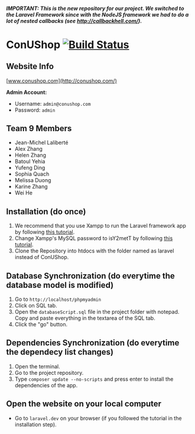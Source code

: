 ##### IMPORTANT: This is the new repository for our project. We switched to the Laravel Framework since with the NodeJS framework we had to do a lot of nested callbacks (see http://callbackhell.com/).

# ConUShop [![Build Status](https://travis-ci.com/z-alex/ConUShop.svg?token=epYMsfdC5GNowz3V2jMd&branch=master)](https://travis-ci.com/z-alex/ConUShop)

## Website Info

[www.conushop.com](http://conushop.com/)

**Admin Account:**

- Username: ```admin@conushop.com```
- Password: ```admin```

## Team 9 Members
- Jean-Michel Laliberté
- Alex Zhang
- Helen Zhang
- Batoul Yehia
- Yufeng Ding
- Sophia Quach
- Melissa Duong
- Karine Zhang
- Wei He

## Installation (do once)
1) We recommend that you use Xampp to run the Laravel framework app by following [this tutorial](https://www.codementor.io/magarrent/how-to-install-laravel-5-xampp-windows-du107u9ji).
2) Change Xampp's MySQL password to isY2metT by following [this tutorial](https://www.roodex.com/blog/change-password-phpmyadmin-mysql-xampp/).
3) Clone the Repository into htdocs with the folder named as laravel instead of ConUShop.

## Database Synchronization (do everytime the database model is modified)
1) Go to ```http://localhost/phpmyadmin```
2) Click on SQL tab.
3) Open the ```databaseScript.sql``` file in the project folder with notepad. Copy and paste everything in the textarea of the SQL tab.
4) Click the "go" button.

## Dependencies Synchronization (do everytime the dependecy list changes)
1) Open the terminal.
2) Go to the project repository.
3) Type ```composer update --no-scripts``` and press enter to install the dependencies of the app.

## Open the website on your local computer
- Go to ```laravel.dev``` on your browser (if you followed the tutorial in the installation step).
